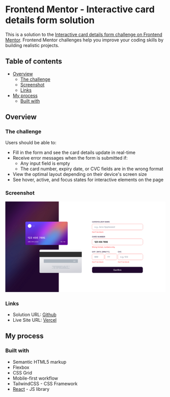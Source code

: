 # Frontend Mentor - Interactive card details form solution

This is a solution to the [Interactive card details form challenge on Frontend Mentor](https://www.frontendmentor.io/challenges/interactive-card-details-form-XpS8cKZDWw). Frontend Mentor challenges help you improve your coding skills by building realistic projects.

## Table of contents

- [Overview](#overview)
  - [The challenge](#the-challenge)
  - [Screenshot](#screenshot)
  - [Links](#links)
- [My process](#my-process)
  - [Built with](#built-with)

## Overview

### The challenge

Users should be able to:

- Fill in the form and see the card details update in real-time
- Receive error messages when the form is submitted if:
  - Any input field is empty
  - The card number, expiry date, or CVC fields are in the wrong format
- View the optimal layout depending on their device's screen size
- See hover, active, and focus states for interactive elements on the page

### Screenshot

![](./screenshot.png)

### Links

- Solution URL: [Github](https://github.com/Adel-Harrat/fm-junior-interactive-card-details-form)
- Live Site URL: [Vercel](https://fm-junior-interactive-card-details-form.vercel.app/)

## My process

### Built with

- Semantic HTML5 markup
- Flexbox
- CSS Grid
- Mobile-first workflow
- TailwindCSS - CSS Framework
- [React](https://reactjs.org/) - JS library
